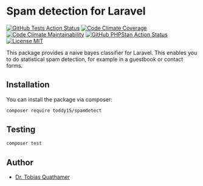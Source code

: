 # Spam detection for Laravel

[![GitHub Tests Action Status](https://img.shields.io/github/actions/workflow/status/toddy15/spamdetect/run-tests.yml?branch=main&label=tests)](https://github.com/toddy15/spamdetect/actions?query=workflow%3Arun-tests+branch%3Amain)
[![Code Climate Coverage](https://img.shields.io/codeclimate/coverage-letter/toddy15/spamdetect)](https://codeclimate.com/github/toddy15/spamdetect)
[![Code Climate Maintainability](https://img.shields.io/codeclimate/maintainability/toddy15/spamdetect)](https://codeclimate.com/github/toddy15/spamdetect)
[![GitHub PHPStan Action Status](https://img.shields.io/github/actions/workflow/status/toddy15/spamdetect/phpstan.yml?branch=main&label=PHPStan%20level%209)](https://github.com/toddy15/spamdetect/actions?query=workflow%3Aphpstan+branch%3Amain)
[![License MIT](https://img.shields.io/github/license/toddy15/spamdetect?color=brightgreen)](https://github.com/toddy15/spamdetect/LICENSE.md)

This package provides a naive bayes classifier for Laravel.
This enables you to do statistical spam detection,
for example in a guestbook or contact forms.

## Installation

You can install the package via composer:

```bash
composer require toddy15/spamdetect
```

## Testing

```bash
composer test
```

## Author

- [Dr. Tobias Quathamer](https://github.com/toddy15)
